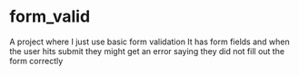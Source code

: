 # form_valid
A project where I just use basic form validation
It has form fields and when the user hits submit they might get an error saying they did not fill out the form correctly
